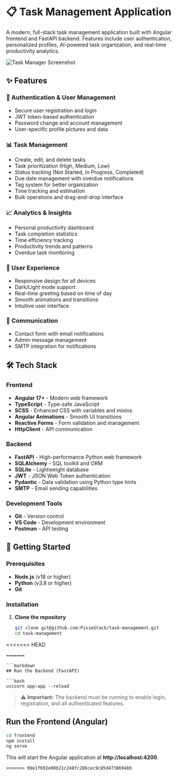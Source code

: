 # 📋 Task Management Application

A modern, full-stack task management application built with Angular frontend and FastAPI backend. Features include user authentication, personalized profiles, AI-powered task organization, and real-time productivity analytics.

![Task Manager Screenshot](assets/screenshots/dashboard.png)

## ✨ Features

### 🔐 Authentication & User Management

- Secure user registration and login
- JWT token-based authentication
- Password change and account management
- User-specific profile pictures and data

### 📊 Task Management

- Create, edit, and delete tasks
- Task prioritization (High, Medium, Low)
- Status tracking (Not Started, In Progress, Completed)
- Due date management with overdue notifications
- Tag system for better organization
- Time tracking and estimation
- Bulk operations and drag-and-drop interface

### 📈 Analytics & Insights

- Personal productivity dashboard
- Task completion statistics
- Time efficiency tracking
- Productivity trends and patterns
- Overdue task monitoring

### 🎨 User Experience

- Responsive design for all devices
- Dark/Light mode support
- Real-time greeting based on time of day
- Smooth animations and transitions
- Intuitive user interface

### 📧 Communication

- Contact form with email notifications
- Admin message management
- SMTP integration for notifications

## 🛠️ Tech Stack

### Frontend

- **Angular 17+** - Modern web framework
- **TypeScript** - Type-safe JavaScript
- **SCSS** - Enhanced CSS with variables and mixins
- **Angular Animations** - Smooth UI transitions
- **Reactive Forms** - Form validation and management
- **HttpClient** - API communication

### Backend

- **FastAPI** - High-performance Python web framework
- **SQLAlchemy** - SQL toolkit and ORM
- **SQLite** - Lightweight database
- **JWT** - JSON Web Token authentication
- **Pydantic** - Data validation using Python type hints
- **SMTP** - Email sending capabilities

### Development Tools

- **Git** - Version control
- **VS Code** - Development environment
- **Postman** - API testing

## 🚀 Getting Started

### Prerequisites

- **Node.js** (v18 or higher)
- **Python** (v3.8 or higher)
- **Git**

### Installation

1. **Clone the repository**
   ```bash
   git clone git@github.com:PixieStack/task-management.git
   cd task-management
<<<<<<< HEAD
   ```
=======

```markdown
## Run the Backend (FastAPI)

```bash
uvicorn app:app --reload
```

> ⚠️ **Important:** The backend must be running to enable login, registration, and all authenticated features.

## Run the Frontend (Angular)

```bash
cd frontend
npm install
ng serve
```

This will start the Angular application at **http://localhost:4200**.
```
>>>>>>> 99e1f692e00b21c248fc286cec9c85d4738694bb
